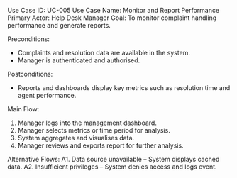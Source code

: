 Use Case ID: UC-005
Use Case Name: Monitor and Report Performance
Primary Actor: Help Desk Manager
Goal: To monitor complaint handling performance and generate reports.

Preconditions:
- Complaints and resolution data are available in the system.
- Manager is authenticated and authorised.

Postconditions:
- Reports and dashboards display key metrics such as resolution time and agent performance.

Main Flow:
1. Manager logs into the management dashboard.
2. Manager selects metrics or time period for analysis.
3. System aggregates and visualises data.
4. Manager reviews and exports report for further analysis.

Alternative Flows:
A1. Data source unavailable – System displays cached data.
A2. Insufficient privileges – System denies access and logs event.
